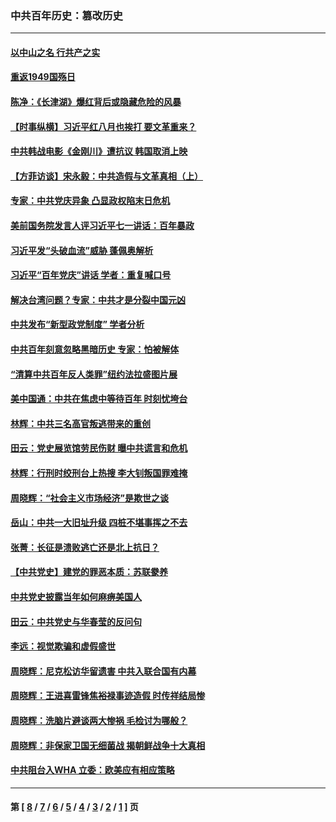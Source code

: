### 中共百年历史：篡改历史
---
#### [以中山之名 行共产之实](../../pages/nf1176115/n13346437.md?11180430) 
#### [重返1949国殇日](../../pages/nf1176115/n13346372.md?11180430) 
#### [陈净：《长津湖》爆红背后或隐藏危险的风暴](../../pages/nf1176115/n13314364.md?11180430) 
#### [【时事纵横】习近平红八月也挨打 要文革重来？](../../pages/nf1176115/n13231393.md?11180430) 
#### [中共韩战电影《金刚川》遭抗议 韩国取消上映](../../pages/nf1176115/n13219114.md?11180430) 
#### [【方菲访谈】宋永毅：中共造假与文革真相（上）](../../pages/nf1176115/n13200760.md?11180430) 
#### [专家：中共党庆异象 凸显政权陷末日危机](../../pages/nf1176115/n13067084.md?11180430) 
#### [美前国务院发言人评习近平七一讲话：百年暴政](../../pages/nf1176115/n13066986.md?11180430) 
#### [习近平发“头破血流”威胁 蓬佩奥解析](../../pages/nf1176115/n13063604.md?11180430) 
#### [习近平“百年党庆”讲话 学者：重复喊口号](../../pages/nf1176115/n13061411.md?11180430) 
#### [解决台湾问题？专家：中共才是分裂中国元凶](../../pages/nf1176115/n13060811.md?11180430) 
#### [中共发布“新型政党制度” 学者分析](../../pages/nf1176115/n13056354.md?11180430) 
#### [中共百年刻意忽略黑暗历史 专家：怕被解体](../../pages/nf1176115/n13056056.md?11180430) 
#### [“清算中共百年反人类罪”纽约法拉盛图片展](../../pages/nf1176115/n13052220.md?11180430) 
#### [美中国通：中共在焦虑中等待百年 时刻忧垮台](../../pages/nf1176115/n13048820.md?11180430) 
#### [林辉：中共三名高官叛逃带来的重创](../../pages/nf1176115/n13035206.md?11180430) 
#### [田云：党史展览馆劳民伤财 曝中共谎言和危机](../../pages/nf1176115/n13033900.md?11180430) 
#### [林辉：行刑时绞刑台上热搜 李大钊叛国罪难掩](../../pages/nf1176115/n13031965.md?11180430) 
#### [周晓辉：“社会主义市场经济”是欺世之谈](../../pages/nf1176115/n13024090.md?11180430) 
#### [岳山：中共一大旧址升级 四桩不堪事挥之不去](../../pages/nf1176115/n13021697.md?11180430) 
#### [张菁：长征是溃败逃亡还是北上抗日？](../../pages/nf1176115/n13020585.md?11180430) 
#### [【中共党史】建党的罪恶本质：苏联豢养](../../pages/nf1176115/n13011888.md?11180430) 
#### [中共党史披露当年如何麻痹美国人](../../pages/nf1176115/n12966400.md?11180430) 
#### [田云：中共党史与华春莹的反问句](../../pages/nf1176115/n12765178.md?11180430) 
#### [李远：视觉欺骗和虚假盛世](../../pages/nf1176115/n12993376.md?11180430) 
#### [周晓辉：尼克松访华留遗害 中共入联合国有内幕](../../pages/nf1176115/n12991422.md?11180430) 
#### [周晓辉：王进喜雷锋焦裕禄事迹造假 时传祥结局惨](../../pages/nf1176115/n12985497.md?11180430) 
#### [周晓辉：洗脑片避谈两大惨祸 毛检讨为哪般？](../../pages/nf1176115/n12971285.md?11180430) 
#### [周晓辉：非保家卫国无细菌战 揭朝鲜战争十大真相](../../pages/nf1176115/n12954161.md?11180430) 
#### [中共阻台入WHA 立委：欧美应有相应策略](../../pages/nf1176115/n12939343.md?11180430) 

---
#### 第 [ [8](./8.md?11180430) / [7](./7.md?11180430) / [6](./6.md?11180430) / [5](./5.md?11180430) / [4](./4.md?11180430) / [3](./3.md?11180430) / [2](./2.md?11180430) / [1](./1.md?11180430) ] 页
